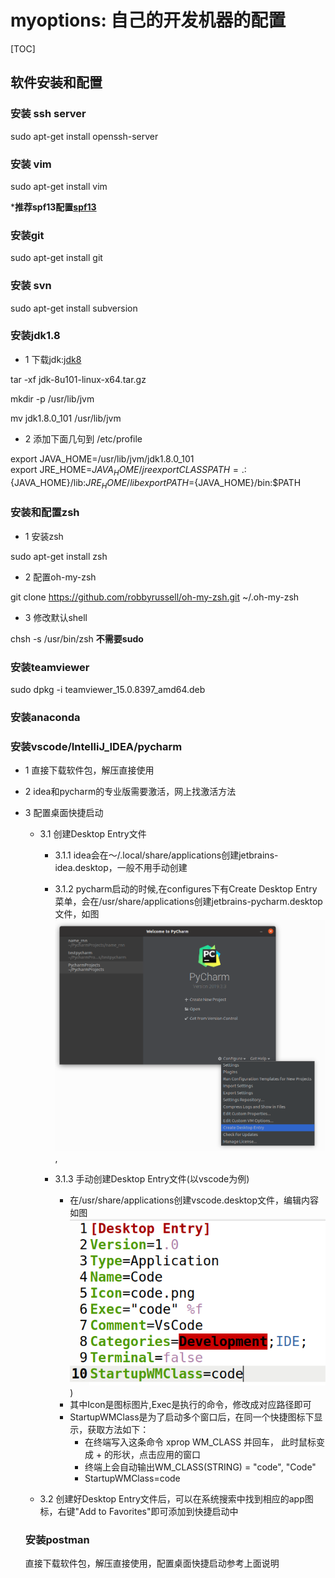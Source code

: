 # myoptions: 自己的开发机器的配置

[TOC]

## 软件安装和配置

### 安装 ssh server
sudo apt-get install openssh-server

### 安装 vim 
sudo apt-get install vim

***推荐spf13配置[spf13](https://github.com/spf13/spf13-vim)**

### 安装git
sudo apt-get install git

### 安装 svn
sudo apt-get install subversion 

### 安装jdk1.8
- 1 下载jdk:[jdk8](http://www.oracle.com/technetwork/java/javase/downloads/jdk8-downloads-2133151.html)

tar -xf jdk-8u101-linux-x64.tar.gz

mkdir -p /usr/lib/jvm

mv jdk1.8.0_101 /usr/lib/jvm

- 2 添加下面几句到 /etc/profile

export JAVA_HOME=/usr/lib/jvm/jdk1.8.0_101   
export JRE_HOME=${JAVA_HOME}/jre    
export CLASSPATH=.:${JAVA_HOME}/lib:${JRE_HOME}/lib    
export PATH=${JAVA_HOME}/bin:$PATH

### 安装和配置zsh
- 1 安装zsh

sudo apt-get install zsh

- 2 配置oh-my-zsh

git clone https://github.com/robbyrussell/oh-my-zsh.git ~/.oh-my-zsh

- 3 修改默认shell

chsh -s /usr/bin/zsh   **不需要sudo**


### 安装teamviewer
sudo dpkg -i teamviewer_15.0.8397_amd64.deb

### 安装anaconda

### 安装vscode/IntelliJ_IDEA/pycharm
- 1 直接下载软件包，解压直接使用
- 2 idea和pycharm的专业版需要激活，网上找激活方法
- 3 配置桌面快捷启动
    * 3.1 创建Desktop Entry文件
        * 3.1.1 idea会在～/.local/share/applications创建jetbrains-idea.desktop，一般不用手动创建
        * 3.1.2 pycharm启动的时候,在configures下有Create Desktop Entry菜单，会在/usr/share/applications创建jetbrains-pycharm.desktop文件，如图![pycharm](pycharm_desktop.png),
        * 3.1.3 手动创建Desktop Entry文件(以vscode为例)

            * 在/usr/share/applications创建vscode.desktop文件，编辑内容如图![vscode](vscode_desktop.png))
            * 其中Icon是图标图片,Exec是执行的命令，修改成对应路径即可
            * StartupWMClass是为了启动多个窗口后，在同一个快捷图标下显示，获取方法如下：
                * 在终端写入这条命令 xprop WM_CLASS 并回车， 此时鼠标变成 + 的形状，点击应用的窗口
                * 终端上会自动输出WM_CLASS(STRING) = "code", "Code"
                * StartupWMClass=code

    * 3.2 创建好Desktop Entry文件后，可以在系统搜索中找到相应的app图标，右键"Add to Favorites"即可添加到快捷启动中

    ### 安装postman
    直接下载软件包，解压直接使用，配置桌面快捷启动参考上面说明


  
